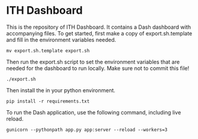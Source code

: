 # ITH Dashboard

This is the repository of ITH Dashboard. It contains a Dash dashboard with accompanying files. To get started, first make a copy of export.sh.template and fill in the environment variables needed.

```
mv export.sh.template export.sh
```

Then run the export.sh script to set the environment variables that are needed for the dashboard to run locally. Make sure not to commit this file!

```
./export.sh
```

Then install the in your python environment.

```
pip install -r requirements.txt
```

To run the Dash application, use the following command, including live reload.

```
gunicorn --pythonpath app.py app:server --reload --workers=3
```
